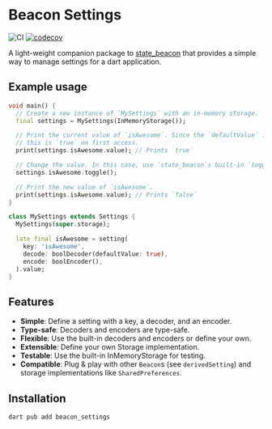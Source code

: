<!-- 
This README describes the package. If you publish this package to pub.dev,
this README's contents appear on the landing page for your package.

For information about how to write a good package README, see the guide for
[writing package pages](https://dart.dev/guides/libraries/writing-package-pages). 

For general information about developing packages, see the Dart guide for
[creating packages](https://dart.dev/guides/libraries/create-library-packages)
and the Flutter guide for
[developing packages and plugins](https://flutter.dev/developing-packages). 
-->

# Beacon Settings

![CI](https://github.com/btrautmann/beacon_settings/actions/workflows/dart.yml/badge.svg)
[![codecov](https://codecov.io/gh/btrautmann/beacon_settings/graph/badge.svg?token=MXT6227EXW)](https://codecov.io/gh/btrautmann/beacon_settings)

A light-weight companion package to [state_beacon](https://pub.dev/packages/state_beacon/example) that provides a simple way to manage settings for a dart application.

## Example usage

```dart
void main() {
  // Create a new instance of `MySettings` with an in-memory storage.
  final settings = MySettings(InMemoryStorage());

  // Print the current value of `isAwesome`. Since the `defaultValue` is true,
  // this is `true` on first access.
  print(settings.isAwesome.value); // Prints `true`

  // Change the value. In this case, use `state_beacon`s built-in `toggle` method.
  settings.isAwesome.toggle();

  // Print the new value of `isAwesome`.
  print(settings.isAwesome.value); // Prints `false`
}

class MySettings extends Settings {
  MySettings(super.storage);

  late final isAwesome = setting(
    key: 'isAwesome',
    decode: boolDecoder(defaultValue: true),
    encode: boolEncoder(),
  ).value;
}
```

## Features

- **Simple**: Define a setting with a key, a decoder, and an encoder.
- **Type-safe**: Decoders and encoders are type-safe.
- **Flexible**: Use the built-in decoders and encoders or define your own.
- **Extensible**: Define your own Storage implementation.
- **Testable**: Use the built-in InMemoryStorage for testing.
- **Compatible**: Plug & play with other `Beacon`s (see `derivedSetting`) and storage implementations like `SharedPreferences`.

## Installation

```sh
dart pub add beacon_settings
```
